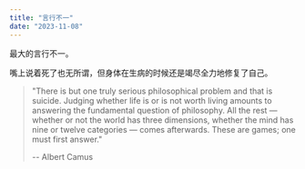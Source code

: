 ```yaml
---
title: "言行不一"
date: "2023-11-08"
---
```


最大的言行不一。

嘴上说着死了也无所谓，但身体在生病的时候还是竭尽全力地修复了自己。

> "There is but one truly serious philosophical problem and that is suicide.
> Judging whether life is or is not worth living amounts to answering the
> fundamental question of philosophy. All the rest — whether or not the world has
> three dimensions, whether the mind has nine or twelve categories — comes
> afterwards. These are games; one must first answer."
>
> -- Albert Camus
